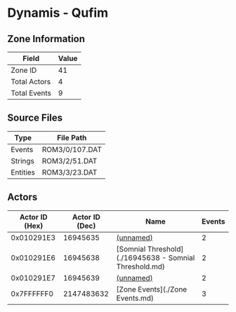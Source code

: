 # Dynamis - Qufim

## Zone Information

| Field        |   Value |
|--------------|---------|
| Zone ID      |      41 |
| Total Actors |       4 |
| Total Events |       9 |

## Source Files

| Type     | File Path      |
|----------|----------------|
| Events   | ROM3/0/107.DAT |
| Strings  | ROM3/2/51.DAT  |
| Entities | ROM3/3/23.DAT  |

## Actors

| Actor ID (Hex)   |   Actor ID (Dec) | Name                                                   |   Events |
|------------------|------------------|--------------------------------------------------------|----------|
| 0x010291E3       |         16945635 | [(unnamed)](./16945635.md)                             |        2 |
| 0x010291E6       |         16945638 | [Somnial Threshold](./16945638 - Somnial Threshold.md) |        2 |
| 0x010291E7       |         16945639 | [(unnamed)](./16945639.md)                             |        2 |
| 0x7FFFFFF0       |       2147483632 | [Zone Events](./Zone Events.md)                        |        3 |